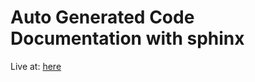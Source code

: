 # Auto Generated Code Documentation with sphinx
Live at: [here](https://xueyinjessica.github.io/sphinx_msds_hw/)
